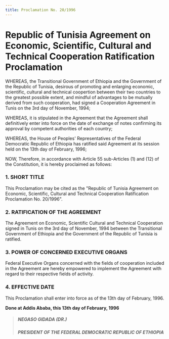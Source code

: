 ```yaml
---
title: Proclamation No. 20/1996
---
```


# Republic of Tunisia Agreement on Economic, Scientific, Cultural and Technical Cooperation Ratification Proclamation

WHEREAS, the Transitional Government of Ethiopia and the Government of the Republic of Tunisia, desirous of promoting and enlarging economic, scientific, cultural and technical coopertion between their two countries to the greatest possible extent, and mindful of advantages to be mutually derived from such cooperation, had signed a Cooperation Agreement in Tunis on the 3rd day of November, 1994;

WHEREAS, it is stipulated in the Agreement that the Agreement shall definitively enter into force on the date of exchange of notes confirming its approval by competent authorities of each country;

WHEREAS, the House of Peoples' Representatives of the Federal Democratic Republic of Ethiopia has ratified said Agreement at its session held on the 13th day of February, 1996;

NOW, Therefore, in accordance with Article 55 sub-Articles (1) and (12) of the Constitution, it is hereby proclaimed as follows:

### 1. SHORT TITLE

This Proclamation may be cited as the "Republic of Tunisia Agreement on Economic, Scientific, Cultural and Technical Cooperation Ratification Proclamation No. 20/1996".

### 2. RATIFICATION OF THE AGREEMENT

The Agreement on Economic, Scientific Cultural and Technical Cooperation signed in Tunis on the 3rd day of November, 1994 between the Transitional Government of Ethiopia and the Government of the Republic of Tunisia is ratified.

### 3. POWER OF CONCERNED EXECUTIVE ORGANS

Federal Executive Organs concerned with the fields of cooperation included in the Agreement are hereby empowered to implement the Agreement with regard to their respective fields of activity.

### 4. EFFECTIVE DATE

This Proclamation shall enter into force as of the 13th day of February, 1996.

**Done at Addis Ababa, this 13th day of February, 1996**

> ##### NEGASO GIDADA (DR.)
>
> ##### PRESIDENT OF THE FEDERAL DEMOCRATIC REPUBLIC OF ETHIOPIA